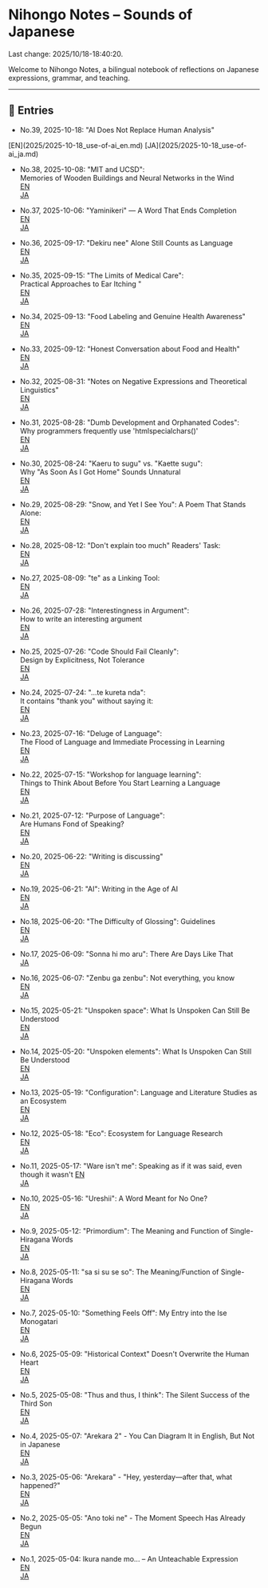 # Nihongo Notes – Sounds of Japanese

Last change: 2025/10/18-18:40:20.

Welcome to Nihongo Notes, a bilingual notebook of reflections on Japanese expressions, grammar, and teaching.

---

## 📅 Entries

- No.39, 2025-10-18: "AI Does Not Replace Human Analysis"  
<span>
  [EN](2025/2025-10-18_use-of-ai_en.md)
  [JA](2025/2025-10-18_use-of-ai_ja.md)
</span>

- No.38, 2025-10-08: "MIT and UCSD":  
  Memories of Wooden Buildings and Neural Networks in the Wind  
  [EN](2025/2025-10-08_MIT_UCSD_en.md)  
  [JA](2025/2025-10-08_MIT_UCSD_ja.md)

- No.37, 2025-10-06: "Yaminikeri" — A Word That Ends Completion  
  [EN](2025/2025-10-06_yaminikeri_en.md)  
  [JA](2025/2025-10-06_yaminikeri_ja.md)

- No.36, 2025-09-17: "Dekiru nee" Alone Still Counts as Language  
  [EN](2025/2025-09-17_dekirunee_en.md)  
  [JA](2025/2025-09-17_dekirunee_ja.md)

- No.35, 2025-09-15: "The Limits of Medical Care":  
  Practical Approaches to Ear Itching "  
  [EN](2025/2025-09-15_ear_itching_en.md)  
  [JA](2025/2025-09-15_ear_itching_ja.md)

- No.34, 2025-09-13: "Food Labeling and Genuine Health Awareness"  
  [EN](2025/2025-09-13_danger_en.md)  
  [JA](2025/2025-09-13_danger_ja.md)

- No.33, 2025-09-12: "Honest Conversation about Food and Health"  
  [EN](2025/2025-09-12_food_adulteration_en.md)  
  [JA](2025/2025-09-12_food_adulteration_ja.md)

- No.32, 2025-08-31: "Notes on Negative Expressions and Theoretical Linguistics"  
  [EN](2025/2025-08-31_negativeelements_en.md)  
  [JA](2025/2025-08-31_negativeelements_ja.md)

- No.31, 2025-08-28: "Dumb Development and Orphanated Codes":  
  Why programmers frequently use 'htmlspecialchars()'  
  [EN](2025/2025-08-28_thelovelycodes_en.md)  
  [JA](2025/2025-08-28_thelovelycodes_ja.md)

- No.30, 2025-08-24: "Kaeru to sugu" vs. "Kaette sugu":  
  Why "As Soon As I Got Home" Sounds Unnatural  
  [EN](2025/2025-08-24_assoonas_en.md)  
  [JA](2025/2025-08-24_assoonas_ja.md)

- No.29, 2025-08-29: "Snow, and Yet I See You": A Poem That Stands Alone:  
  [EN](2025/2025-08-20_justfantastic_en.md)  
  [JA](2025/2025-08-20_justfantastic_ja.md)

- No.28, 2025-08-12: "Don't explain too much" Readers' Task:  
  [EN](2025/2025-08-12_readerstask_en.md)  
  [JA](2025/2025-08-12_readerstask_ja.md)

- No.27, 2025-08-09: "te" as a Linking Tool:  
  [EN](2025/2025-08-09_tenogloss_en.md)  
  [JA](2025/2025-08-09_tenogloss_ja.md)

- No.26, 2025-07-28: "Interestingness in Argument":  
   How to write an interesting argument  
  [EN](2025/2025-07-28_omoshirosa_en.md)  
  [JA](2025/2025-07-28_omoshirosa_ja.md)

- No.25, 2025-07-26: "Code Should Fail Cleanly":  
   Design by Explicitness, Not Tolerance  
  [EN](2025/2025-07-26_codeshouldfailcleanly_en.md)  
  [JA](2025/2025-07-26_codeshouldfailcleanly_ja.md)

- No.24, 2025-07-24: "...te kureta nda":  
  It contains "thank you" without saying it:  
  [EN](2025/2025-07-24_kuretanda_en.md)  
  [JA](2025/2025-07-24_kuretanda_ja.md)

- No.23, 2025-07-16: "Deluge of Language":  
  The Flood of Language and Immediate Processing in Learning  
  [EN](2025/2025-07-16_delugeoflanguage_en.md)  
  [JA](2025/2025-07-16_delugeoflanguage_ja.md)

- No.22, 2025-07-15: "Workshop for language learning":  
  Things to Think About Before You Start Learning a Language  
  [EN](2025/2025-07-15_languagelearning_en.md)  
  [JA](2025/2025-07-15_languagelearning_ja.md)

- No.21, 2025-07-12: "Purpose of Language":  
  Are Humans Fond of Speaking?  
  [EN](2025/2025-07-12_purposeoflanguage_en.md)  
  [JA](2025/2025-07-12_purposeoflanguage_ja.md)

- No.20, 2025-06-22: "Writing is discussing"  
  [EN](2025/2025-06-22_writing_discussing_en.md)  
  [JA](2025/2025-06-22_writing_discussing_ja.md)

- No.19, 2025-06-21: "AI": Writing in the Age of AI  
  [EN](2025/2025-06-21_ai_production_en.md)  
  [JA](2025/2025-06-21_ai_production_ja.md)

- No.18, 2025-06-20: "The Difficulty of Glossing": Guidelines  
  [EN](2025/2025-06-20_gloss_difficulty_en.md)  
  [JA](2025/2025-06-20_gloss_difficulty_ja.md)

- No.17, 2025-06-09: "Sonna hi mo aru": There Are Days Like That  
  [JA](2025/2025-06-09_sonnnahimoaru_ja.md)

- No.16, 2025-06-07: "Zenbu ga zenbu": Not everything, you know  
  [EN](2025/2025-06-07_zenbugazenbu_en.md)  
  [JA](2025/2025-06-07_zenbugazenbu_ja.md)

- No.15, 2025-05-21: "Unspoken space": What Is Unspoken Can Still Be Understood  
  [EN](2025/2025-05-21_unspokenspace_en.md)  
  [JA](2025/2025-05-21_unspokenspace_ja.md)

- No.14, 2025-05-20: "Unspoken elements": What Is Unspoken Can Still Be Understood  
  [EN](2025/2025-05-20_unspokenandunderstand_en.md)  
  [JA](2025/2025-05-20_unspokenandunderstand_ja.md)

- No.13, 2025-05-19: "Configuration": Language and Literature Studies as an Ecosystem  
  [EN](2025/2025-05-19_configecosystem_en.md)  
  [JA](2025/2025-05-19_configecosystem_ja.md)

- No.12, 2025-05-18: "Eco": Ecosystem for Language Research  
  [EN](2025/2025-05-18_ecosystemoflangresearch_en.md)  
  [JA](2025/2025-05-18_ecosystemoflangresearch_ja.md)

- No.11, 2025-05-17: "Ware isn't me": Speaking as if it was said, even though it wasn't [EN](2025/2025-05-17_wareutanoyaunaru_en.md)  
  [JA](2025/2025-05-17_wareutanoyaunaru_ja.md)

- No.10, 2025-05-16: "Ureshii": A Word Meant for No One?  
  [EN](2025/2025-05-16_adj_selftalk_en.md)  
  [JA](2025/2025-05-16_adj_selftalk_ja.md)

- No.9, 2025-05-12: "Primordium": The Meaning and Function of Single-Hiragana Words  
  [EN](2025/2025-05-12_primordium_en.md)  
  [JA](2025/2025-05-12_primordium_ja.md)

- No.8, 2025-05-11: "sa si su se so": The Meaning/Function of Single-Hiragana Words  
  [EN](2025/2025-05-11_sasisuseso_en.md)  
  [JA](2025/2025-05-11_sasisuseso_ja.md)

- No.7, 2025-05-10: "Something Feels Off": My Entry into the Ise Monogatari  
  [EN](2025/2025-05-10_nankahen_en.md)  
  [JA](2025/2025-05-10_nankahen_ja.md)

- No.6, 2025-05-09: "Historical Context" Doesn't Overwrite the Human Heart  
  [EN](2025/2025-05-09_jidaihaikei_en.md)  
  [JA](2025/2025-05-09_jidaihaikei_ja.md)

- No.5, 2025-05-08: "Thus and thus, I think": The Silent Success of the Third Son  
  [EN](2025/2025-05-08_tsukumogami_en.md)  
  [JA](2025/2025-05-08_tsukumogami_ja.md)

- No.4, 2025-05-07: "Arekara 2" - You Can Diagram It in English, But Not in Japanese  
  [EN](2025/2025-05-07_arekara2_en.md)  
  [JA](2025/2025-05-07_arekara2_ja.md)

- No.3, 2025-05-06: "Arekara" - "Hey, yesterday—after that, what happened?"  
  [EN](2025/2025-05-06_arekara_en.md)  
  [JA](2025/2025-05-06_arekara_ja.md)

- No.2, 2025-05-05: "Ano toki ne" - The Moment Speech Has Already Begun  
  [EN](2025/2025-05-05_anotokine_en.md)  
  [JA](2025/2025-05-05_anotokine_ja.md)

- No.1, 2025-05-04: Ikura nande mo... – An Unteachable Expression  
  [EN](2025/2025-05-04_ikura-nandemo_en.md)  
  [JA](2025/2025-05-04_ikura-nandemo_ja.md)

